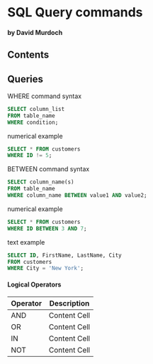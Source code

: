 # SQL Query commands

#### by David Murdoch

## Contents

## Queries

WHERE command syntax
```sql
SELECT column_list 
FROM table_name
WHERE condition;
```

numerical example
```sql
SELECT * FROM customers
WHERE ID != 5;
```

BETWEEN command syntax
```sql
SELECT column_name(s)
FROM table_name
WHERE column_name BETWEEN value1 AND value2;
```

numerical example
```sql
SELECT * FROM customers 
WHERE ID BETWEEN 3 AND 7;
```

text example
```sql
SELECT ID, FirstName, LastName, City 
FROM customers
WHERE City = 'New York';
```

#### Logical Operators

| Operator  | Description |
| ------------- | ------------- |
| AND  | Content Cell  |
| OR  | Content Cell  |
| IN  | Content Cell  |
| NOT  | Content Cell  |